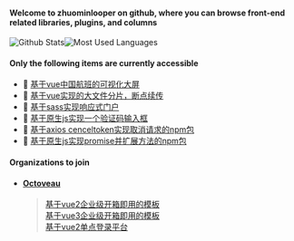 #### Welcome to zhuominlooper on github, where you can browse front-end related libraries, plugins, and columns  
![Github Stats](https://github-readme-stats.vercel.app/api?username=zhuominlooper&show_icons=true&&theme=dracula&count_private=true&layout=compact&hide=stars)![Most Used Languages](https://github-readme-stats.vercel.app/api/top-langs/?username=zhuominlooper&theme=dracula&layout=compact)   

#### Only the following items are currently accessible  
* 🚀 [基于vue中国航班的可视化大屏](https://github.com/zhuominlooper/large-screen)
* 🍇 [基于vue实现的大文件分片，断点续传](https://github.com/zhuominlooper/upload-file)
* 🥝 [基于sass实现响应式门户](https://github.com/zhuominlooper/reactive-portal)
* 🍒 [基于原生js实现一个验证码输入框](https://github.com/zhuominlooper/captcha-demo/tree/master/demo)
* 🍊 [基于axios cenceltoken实现取消请求的npm包](https://github.com/zhuominlooper/axios-cancelToken)
* 🍏 [基于原生js实现promise并扩展方法的npm包](https://github.com/zhuominlooper/extend-promise)


#### Organizations to join  
* ####  [Octoveau](https://github.com/Octoveau)    
    > [基于vue2企业级开箱即用的模板](https://github.com/Octoveau/vue2-template-protal)  
    > [基于vue3企业级开箱即用的模板](https://github.com/Octoveau/vue3-template-protal)  
    > [基于vue2单点登录平台](https://github.com/Octoveau/sso-admin-portal)  




